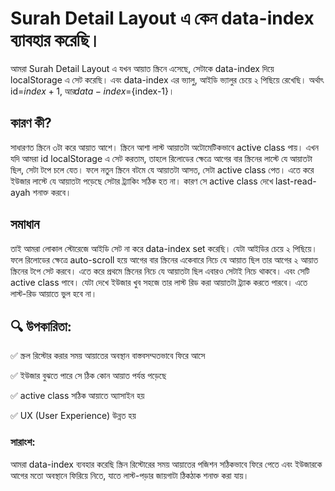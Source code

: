 # Surah Detail Layout এ কেন data-index ব্যাবহার করেছি।

আমরা Surah Detail Layout এ যখন আয়াত স্ক্রিনে এসেছে, সেটাকে data-index দিয়ে localStorage এ সেট করেছি। এবং data-index এর ভ্যালু, আইডি ভ্যালুর চেয়ে ২ পিছিয়ে রেখেছি। অর্থাৎ id=${index+1}, আর data-index=${index-1}। 

## কারণ কী?
সাধারণত স্ক্রিনে ৩টা করে আয়াত আশে। স্ক্রিনে আশা লাস্ট আয়াতটা অটোমেটিকভাবে active class পায়। এখন যদি আমরা id localStorage 
এ সেট করতাম, তাহলে রিলোডের ক্ষেত্রে আগের বার স্ক্রিনের লাস্টে যে আয়াতটা ছিল, সেটা টপে চলে যেত। ফলে নতুন স্ক্রিনে বটমে যে আয়াতটা আসত, সেটা active class পেত। এতে করে ইউজার লাস্টে যে আয়াতটা পড়েছে সেটার ট্র্যাকিং সঠিক হত না। কারণ সে active class দেখে last-read-ayah শনাক্ত করবে।

## সমাধান
তাই আমরা লোকাল স্টোরেজে আইডি সেট না করে data-index set করেছি। 
যেটা আইডির চেয়ে ২ পিছিয়ে। ফলে রিলোডের ক্ষেত্রে auto-scroll হয়ে আগের বার স্ক্রিনের একেবারে নিচে যে আয়াত ছিল তার আগের ২ আয়াত স্ক্রিনের টপে সেট করবে। এতে করে প্রথমে স্ক্রিনের নিচে যে আয়াতটা ছিল এবারও সেটাই নিচে থাকবে। এবং সেটি active class পাবে। যেটা দেখে ইউজার খুব সহজে তার লাস্ট রিড করা আয়াতটা ট্র্যাক করতে পারবে। এতে লাস্ট-রিড আয়াতে ভুল হবে না। 

## 🔍 উপকারিতা:
✅ স্ক্রল রিস্টোর করার সময় আয়াতের অবস্থান বাস্তবসম্মতভাবে ফিরে আসে

✅ ইউজার বুঝতে পারে সে ঠিক কোন আয়াত পর্যন্ত পড়েছে

✅ active class সঠিক আয়াতে অ্যাসাইন হয়

✅ UX (User Experience) উন্নত হয়

### সারাংশ:
আমরা data-index ব্যবহার করেছি স্ক্রিন রিস্টোরের সময় আয়াতের পজিশন সঠিকভাবে ফিরে পেতে এবং ইউজারকে আগের মতো অবস্থানে ফিরিয়ে নিতে, যাতে লাস্ট-পড়ার জায়গাটা ঠিকঠাক শনাক্ত করা যায়।